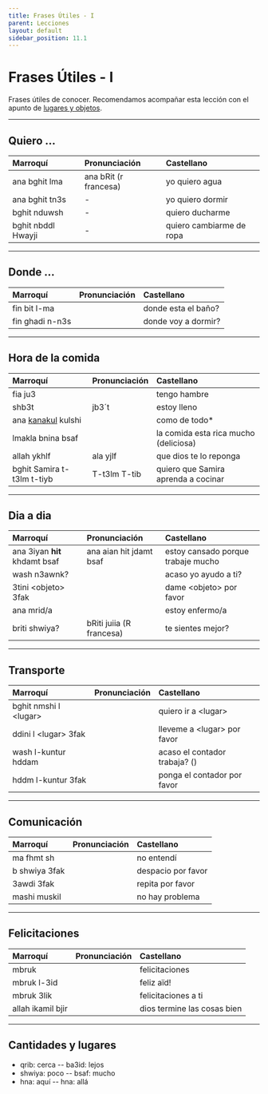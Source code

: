 ```yaml
---
title: Frases Útiles - I
parent: Lecciones
layout: default
sidebar_position: 11.1
---
```


# Frases Útiles - I

Frases útiles de conocer. Recomendamos acompañar esta lección con el apunto de [lugares y objetos](../vocabulario/lugares-objetos).

---

## Quiero ...

| Marroquí           | Pronunciación         | Castellano               |
|:-------------------|:----------------------|:-------------------------|
| ana bghit lma      | ana bRit (r francesa) | yo quiero agua           |
| ana bghit tn3s     | -                     | yo quiero dormir         |
| bghit nduwsh       | -                     | quiero ducharme          |
| bghit nbddl Hwayji | -                     | quiero cambiarme de ropa |

---

## Donde ...

| Marroquí        | Pronunciación | Castellano          |
|:----------------|:--------------|:--------------------|
| fin bit l-ma    |               | donde esta el baño? |
| fin ghadi n-n3s |               | donde voy a dormir? |

---

## Hora de la comida

| Marroquí                              | Pronunciación | Castellano                            |
|:--------------------------------------|:--------------|:--------------------------------------|
| fia ju3                               |               | tengo hambre                          |
| shb3t                                 | jb3´t         | estoy lleno                           |
| ana [kanakul](../verbos/comer) kulshi |               | como de todo*                         |
| lmakla bnina bsaf                     |               | la comida esta rica mucho (deliciosa) |
| allah ykhlf                           | ala yjlf      | que dios te lo reponga                |
| bghit Samira t-t3lm t-tiyb            | T-t3lm T-tib  | quiero que Samira aprenda a cocinar   |

---

## Dia a dia

| Marroquí                      | Pronunciación            | Castellano                         |
|:------------------------------|:-------------------------|:-----------------------------------|
| ana 3iyan **hit** khdamt bsaf | ana aian hit jdamt bsaf  | estoy cansado porque trabaje mucho |
| wash n3awnk?                  |                          | acaso yo ayudo a ti?               |
| 3tini \<objeto> 3fak          |                          | dame \<objeto> por favor           |
| ana mrid/a                    |                          | estoy enfermo/a                    |
| briti shwiya?                 | bRiti juiia (R francesa) | te sientes mejor?                  |

---

## Transporte

| Marroquí               | Pronunciación | Castellano                    |
|:-----------------------|:--------------|:------------------------------|
| bghit nmshi l \<lugar> |               | quiero ir a \<lugar>          |
| ddini l \<lugar> 3fak  |               | lleveme a \<lugar> por favor  |
| wash l-kuntur hddam    |               | acaso el contador trabaja? () |
| hddm l-kuntur 3fak     |               | ponga el contador por favor   |

---

## Comunicación

| Marroquí      | Pronunciación | Castellano         |
|:--------------|:--------------|:-------------------|
| ma fhmt sh    |               | no entendí         |
| b shwiya 3fak |               | despacio por favor |
| 3awdi 3fak    |               | repita por favor   |
| mashi muskil  |               | no hay problema    |

---

## Felicitaciones

| Marroquí          | Pronunciación | Castellano                  |
|:------------------|:--------------|:----------------------------|
| mbruk             |               | felicitaciones              |
| mbruk l-3id       |               | feliz aïd!                  |
| mbruk 3lik        |               | felicitaciones a ti         |
| allah ikamil bjir |               | dios termine las cosas bien |

---

## Cantidades y lugares

- qrib: cerca -- ba3id: lejos
- shwiya: poco -- bsaf: mucho 
- hna: aquí -- hna: allá